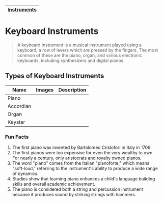 | [Instruments](instruments.md) |
|------|

# Keyboard Instruments
> A keyboard instrument is a musical instrument played using a keyboard, a row of levers which are pressed by the fingers. The most common of these are the piano, organ, and various electronic keyboards, including synthesizers and digital pianos.

## Types of Keyboard Instruments
| Name | Images | Description |
| ----- | ------ | ---------- |
| Piano | 
| Accordian | 
| Organ |
| Keystar | 


### Fun Facts
1. The first piano was invented by Bartolomeo Cristofori in Italy in 1709.
2. The first pianos were too expensive for even the very wealthy to own. For nearly a century, only aristocrats and royalty owned pianos.
3. The word "piano" comes from the Italian "pianoforte," which means "soft-loud," referring to the instrument's ability to produce a wide range of dynamics.
4. Studies show that learning piano enhances a child's language building skills and overall academic achievement.
5. The piano is considered both a string and percussion instrument because it produces sound by striking strings with hammers.
